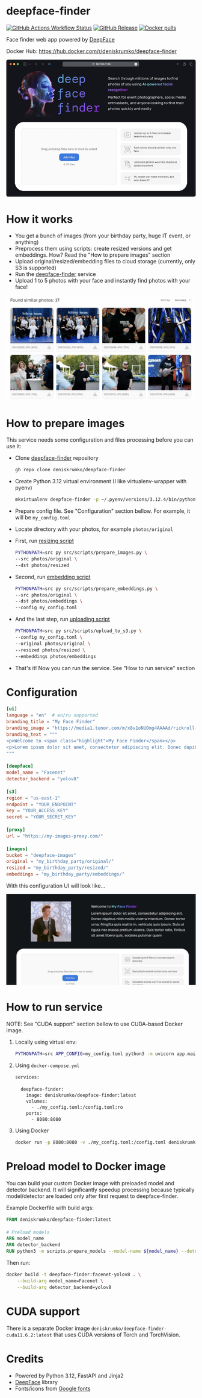 # deepface-finder

[![GitHub Actions Workflow Status](https://img.shields.io/github/actions/workflow/status/deniskrumko/deepface-finder/build-and-push.yml)](https://github.com/deniskrumko/deepface-finder/actions)
[![GitHub Release](https://img.shields.io/github/v/release/deniskrumko/deepface-finder)](https://github.com/deniskrumko/deepface-finder/releases)
[![Docker pulls](https://img.shields.io/docker/pulls/deniskrumko/deepface-finder)](https://hub.docker.com/r/deniskrumko/deepface-finder/tags)

Face finder web app powered by [DeepFace](https://github.com/serengil/deepface)

Docker Hub: https://hub.docker.com/r/deniskrumko/deepface-finder

![preview](https://github.com/deniskrumko/deepface-finder/blob/main/src/static/images/preview.jpg?raw=true)

# How it works

- You get a bunch of images (from your birthday party, huge IT event, or anything)
- Preprocess them using scripts: create resized versions and get embeddings. How? Read the "How to prepare images" section
- Upload original/resized/embedding files to cloud storage (currently, only S3 is supported)
- Run the [deepface-finder](https://github.com/deniskrumko/deepface-finder) service
- Upload 1 to 5 photos with your face and instantly find photos with your face!

![preview](https://github.com/deniskrumko/deepface-finder/blob/main/src/static/images/ui-results.jpg?raw=true)

# How to prepare images

This service needs some configuration and files processing before you can use it:

- Clone [deepface-finder](https://github.com/deniskrumko/deepface-finder) repository

    ```bash
    gh repo clone deniskrumko/deepface-finder
    ```

- Create Python 3.12 virtual environment (I like virtualenv-wrapper with pyenv)

    ```bash
    mkvirtualenv deepface-finder -p ~/.pyenv/versions/3.12.4/bin/python
    ```

- Prepare config file. See "Configuration" section bellow. For example, it will be `my_config.toml`
- Locate directory with your photos, for example `photos/original`
- First, run [resizing script](https://github.com/deniskrumko/deepface-finder/blob/main/src/scripts/prepare_images.py)

    ```bash
    PYTHONPATH=src py src/scripts/prepare_images.py \
    --src photos/original \
    --dst photos/resized
    ```

- Second, run [embedding script](https://github.com/deniskrumko/deepface-finder/blob/main/src/scripts/prepare_embeddings.py)

    ```bash
    PYTHONPATH=src py src/scripts/prepare_embeddings.py \
    --src photos/original \
    --dst photos/embeddings \
    --config my_config.toml
    ```

- And the last step, run [uploading script](https://github.com/deniskrumko/deepface-finder/blob/main/src/scripts/upload_to_s3.py)

    ```bash
    PYTHONPATH=src py src/scripts/upload_to_s3.py \
    --config my_config.toml \
    --original photos/original \
    --resized photos/resized \
    --embeddings photos/embeddings
    ```

- That's it! Now you can run the service. See "How to run service" section

# Configuration

```toml
[ui]
language = "en"  # en/ru supported
branding_title = "My Face Finder"
branding_image = "https://media1.tenor.com/m/x8v1oNUOmg4AAAAd/rickroll-roll.gif"
branding_text = """
<p>Welcome to <span class="highlight">My Face Finder</span></p>
<p>Lorem ipsum dolor sit amet, consectetur adipiscing elit. Donec dapibus nibh mollis viverra interdum. Donec tortor urna, fringilla quis mattis in, vehicula quis ipsum. Duis ut ligula nec massa pretium viverra. Duis tortor odio, finibus sit amet libero quis, sodales pulvinar quam<p>
"""

[deepface]
model_name = "Facenet"
detector_backend = "yolov8"

[s3]
region = "us-east-1"
endpoint = "YOUR_ENDPOINT"
key = "YOUR_ACCESS_KEY"
secret = "YOUR_SECRET_KEY"

[proxy]
url = "https://my-images-proxy.com/"

[images]
bucket = "deepface-images"
original = "my_birthday_party/original/"
resized = "my_birthday_party/resized/"
embeddings = "my_birthday_party/embeddings/"
```

With this configuration UI will look like...

![preview](https://github.com/deniskrumko/deepface-finder/blob/main/src/static/images/ui-example.jpg?raw=true)

# How to run service

NOTE: See "CUDA support" section bellow to use CUDA-based Docker image.

1. Locally using virtual env:

    ```bash
    PYTHONPATH=src APP_CONFIG=my_config.toml python3 -m uvicorn app.main:app --host 0.0.0.0 --port 8080
    ```

2. Using `docker-compose.yml`

    ```
    services:

      deepface-finder:
        image: deniskrumko/deepface-finder:latest
        volumes:
          - ./my_config.toml:/config.toml:ro
        ports:
          - 8080:8080
    ```

3. Using Docker

    ```bash
    docker run -p 8080:8080 -v ./my_config.toml:/config.toml deniskrumko/deepface-finder:latest
    ```

# Preload model to Docker image

You can build your custom Docker image with preloaded model and detector backend. It will significantly speedup processing because typically model/detector are loaded only after first request to deepface-finder.

Example Dockerfile with build args:

```Dockerfile
FROM deniskrumko/deepface-finder:latest

# Preload models
ARG model_name
ARG detector_backend
RUN python3 -m scripts.prepare_models --model-name ${model_name} --detector-backend ${detector_backend}
```

Then run:

```bash
docker build -t deepface-finder:facenet-yolov8 . \
    --build-arg model_name=Facenet \
    --build-arg detector_backend=yolov8
```

# CUDA support

There is a separate Docker image `deniskrumko/deepface-finder-cuda11.6.2:latest` that uses CUDA versions of Torch and TorchVision.

# Credits

- Powered by Python 3.12, FastAPI and Jinja2
- [DeepFace](https://github.com/serengil/deepface) library
- Fonts/icons from [Google fonts](https://fonts.google.com/icons?icon.size=24&icon.color=%23e3e3e3)
